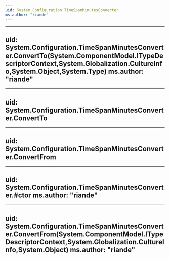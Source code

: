 ```yaml
---
uid: System.Configuration.TimeSpanMinutesConverter
ms.author: "riande"
---
```


---
uid: System.Configuration.TimeSpanMinutesConverter.ConvertTo(System.ComponentModel.ITypeDescriptorContext,System.Globalization.CultureInfo,System.Object,System.Type)
ms.author: "riande"
---

---
uid: System.Configuration.TimeSpanMinutesConverter.ConvertTo
---

---
uid: System.Configuration.TimeSpanMinutesConverter.ConvertFrom
---

---
uid: System.Configuration.TimeSpanMinutesConverter.#ctor
ms.author: "riande"
---

---
uid: System.Configuration.TimeSpanMinutesConverter.ConvertFrom(System.ComponentModel.ITypeDescriptorContext,System.Globalization.CultureInfo,System.Object)
ms.author: "riande"
---

